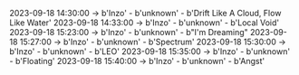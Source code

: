 2023-09-18 14:30:00 -> b'Inzo' - b'unknown' - b'Drift Like A Cloud, Flow Like Water'
2023-09-18 14:33:00 -> b'Inzo' - b'unknown' - b'Local Void'
2023-09-18 15:23:00 -> b'Inzo' - b'unknown' - b"I'm Dreaming"
2023-09-18 15:27:00 -> b'Inzo' - b'unknown' - b'Spectrum'
2023-09-18 15:30:00 -> b'Inzo' - b'unknown' - b'LEO'
2023-09-18 15:35:00 -> b'Inzo' - b'unknown' - b'Floating'
2023-09-18 15:40:00 -> b'Inzo' - b'unknown' - b'Angst'
